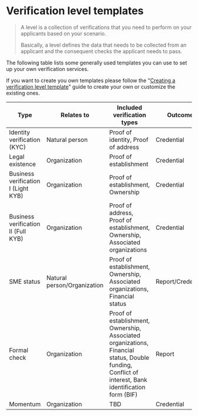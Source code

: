 # Verification level templates

> A level is a collection of verifications that you need to perform on your applicants based on your scenario.
>
> Basically, a level defines the data that needs to be collected from an applicant and the consequent checks the applicant needs to pass.

The following table lists some generally used templates you can use to set up your own verification services.

If you want to create you own templates please follow the "[Creating a verification level template](../guides/creating-a-verification-level-template.md)" guide to create your own or customize the existing ones.

<table data-full-width="true"><thead><tr><th>Type</th><th>Relates to</th><th width="242">Included verification types</th><th>Outcome</th><th>Template definition</th><th>Template preview</th><th>Demo</th></tr></thead><tbody><tr><td>Identity  verification (KYC)</td><td>Natural person</td><td>Proof of identity, Proof of address</td><td>Credential</td><td>Pending</td><td>Pending</td><td>N/A</td></tr><tr><td>Legal existence</td><td>Organization</td><td>Proof of establishment</td><td>Credential</td><td>Pending</td><td>Pending</td><td>N/A</td></tr><tr><td>Business verification I (Light KYB)</td><td>Organization</td><td>Proof of establishment, Ownership</td><td>Credential</td><td><a href="https://crm-testbed.getonepass.eu/schemas/92fc63cfac4bf38ddcb87081/builder">Schema</a></td><td><a href="https://crm-testbed.getonepass.eu/f/92fc63cfac4bf38ddcb87081">Single form preview</a></td><td><a href="https://crm-testbed.getonepass.eu/invite/PFr6pQYutf">Demo</a></td></tr><tr><td>Business verification II (Full KYB)</td><td>Organization</td><td>Proof of address, Proof of establishment, Ownership,  Associated organizations</td><td>Credential</td><td>Pending</td><td>Pending</td><td>N/A</td></tr><tr><td>SME status</td><td>Natural person/Organization</td><td>Proof of establishment, Ownership,  Associated organizations, Financial status</td><td>Report/Credential</td><td><a href="https://crm-testbed.getonepass.eu/schemas/d025408661a09a530fe55cc8/builder">Schema</a></td><td><a href="https://crm-testbed.getonepass.eu/f/d025408661a09a530fe55cc8">Single form preview</a></td><td><a href="https://crm-testbed.getonepass.eu/invite/dxr9FnEDJA">Demo</a></td></tr><tr><td>Formal check</td><td>Organization</td><td>Proof of establishment, Ownership,  Associated organizations, Financial status, Double funding, Conflict of interest, Bank identification form (BIF)</td><td>Report</td><td>Pending</td><td>Pending</td><td>N/A</td></tr><tr><td>Momentum</td><td>Organization</td><td>TBD</td><td>Credential</td><td>Pending</td><td>Pending</td><td>N/A</td></tr></tbody></table>

